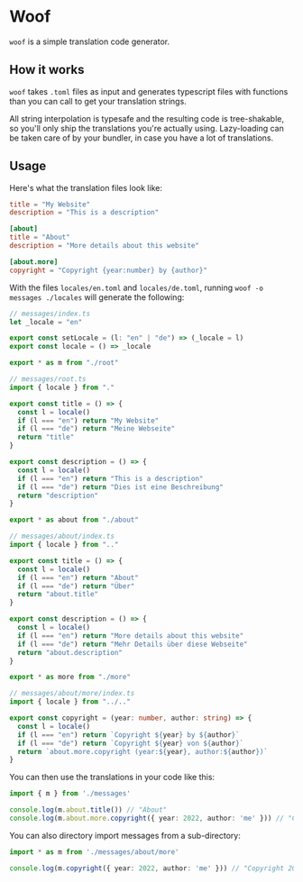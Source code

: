 # Woof

`woof` is a simple translation code generator.

## How it works

`woof` takes `.toml` files as input and generates typescript files with functions than you can call to get your translation strings.

All string interpolation is typesafe and the resulting code is tree-shakable, so you'll only ship the translations you're actually using. Lazy-loading can be taken care of by your bundler, in case you have a lot of translations.

## Usage

Here's what the translation files look like:

```toml
title = "My Website"
description = "This is a description"

[about]
title = "About"
description = "More details about this website"

[about.more]
copyright = "Copyright {year:number} by {author}"
```

With the files `locales/en.toml` and `locales/de.toml`, running `woof -o messages ./locales` will generate the following:

```typescript
// messages/index.ts
let _locale = "en"

export const setLocale = (l: "en" | "de") => (_locale = l)
export const locale = () => _locale

export * as m from "./root"

// messages/root.ts
import { locale } from "."

export const title = () => {
  const l = locale()
  if (l === "en") return "My Website"
  if (l === "de") return "Meine Webseite"
  return "title"
}

export const description = () => {
  const l = locale()
  if (l === "en") return "This is a description"
  if (l === "de") return "Dies ist eine Beschreibung"
  return "description"
}

export * as about from "./about"

// messages/about/index.ts
import { locale } from ".."

export const title = () => {
  const l = locale()
  if (l === "en") return "About"
  if (l === "de") return "Über"
  return "about.title"
}

export const description = () => {
  const l = locale()
  if (l === "en") return "More details about this website"
  if (l === "de") return "Mehr Details über diese Webseite"
  return "about.description"
}

export * as more from "./more"

// messages/about/more/index.ts
import { locale } from "../.."

export const copyright = (year: number, author: string) => {
  const l = locale()
  if (l === "en") return `Copyright ${year} by ${author}`
  if (l === "de") return `Copyright ${year} von ${author}`
  return `about.more.copyright (year:${year}, author:${author})`
}
```

You can then use the translations in your code like this:

```typescript
import { m } from './messages'

console.log(m.about.title()) // "About"
console.log(m.about.more.copyright({ year: 2022, author: 'me' })) // "Copyright 2022 by me"
```

You can also directory import messages from a sub-directory:

```typescript
import * as m from './messages/about/more'

console.log(m.copyright({ year: 2022, author: 'me' })) // "Copyright 2022 by me"
```
